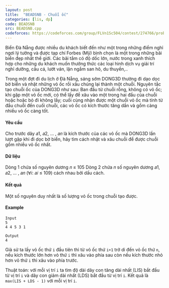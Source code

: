 ```yaml
---
layout: post
title:  "BEADSNB - Chuỗi ốc"
categories: [lis, dp]
code: BEADSNB
src: BEADSNB.cpp
codeforces: https://codeforces.com/group/FLVn1Sc504/contest/274766/problem/P
---
```



Biển Đà Nẵng được nhiều du khách biết đến như một trong những điểm nghỉ ngơi lý tưởng và được tạp chí Forbes (Mỹ) bình chọn là một trong những bãi biển đẹp nhất thế giới. Các bãi tắm có độ dốc lớn, nước trong xanh thích hợp cho những du khách muốn thưởng thức các loại hình dịch vụ giải trí nghỉ dưỡng, câu cá, lướt ván, lặn ngắm san hô, du thuyền,..

Trong một đợt đi du lịch ở Đà Nẵng, sáng sớm DONG3D thường đi dạo dọc bờ biển và nhặt những vỏ ốc rồi xâu chúng lại thành một chuỗi. Nguyên tắc tạo chuỗi ốc của DONG3D như sau: Ban đầu từ chuỗi rỗng, không có vỏ ốc; khi gặp một vỏ ốc mới, có thể lấy để xâu vào một trong hai đầu của chuỗi hoặc hoặc bỏ đi không lấy; cuối cùng nhận được một chuỗi vỏ ốc mà tính từ đầu chuỗi đến cuối chuỗi, các vỏ ốc có kích thước tăng dần và gồm càng nhiều vỏ ốc càng tốt.

#### Yêu cầu

Cho trước dãy 𝑎1, 𝑎2, … , 𝑎𝑛 là kích thước của các vỏ ốc mà DONG3D lần lượt gặp khi đi dọc bờ biển, hãy tìm cách nhặt và xâu chuỗi để được chuỗi gồm nhiều vỏ ốc nhất.


#### Dữ liệu

Dòng 1 chứa số nguyên dương 𝑛 ≤ 105
Dòng 2 chứa 𝑛 số nguyên dương 𝑎1, 𝑎2, … , 𝑎𝑛 (∀𝑖: 𝑎𝑖 ≤ 109) cách nhau bởi dấu cách.


#### Kết quả

Một số nguyên duy nhất là số lượng vỏ ốc trong chuỗi tạo được.


#### Example

```
Input
5
4 4 5 3 1

Output
4
```

<!--more-->



Giả sử ta lấy vỏ ốc thứ `i` đầu tiên thì từ vỏ ốc thứ `i+1` trở di đến vỏ ốc thứ `n`, nếu kích thước lớn hơn vỏ thứ `i` thì xâu vào phía sau còn nếu kích thước nhỏ hơn vỏ thứ `i` thì xâu vào phía trước.

Thuật toán: với mỗi vị trí `i` ta tìm độ dài dãy con tăng dài nhất (LIS) bắt đầu từ vị trí `i` và dãy con giảm dài nhất (LDS) bắt đầu từ vị trí `i`. Kết quả là `max(LIS + LDS - 1)` với mỗi vị trí `i`.
